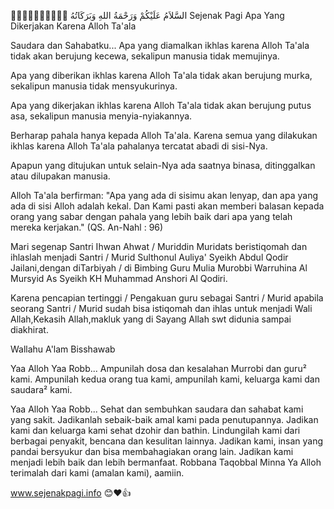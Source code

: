 🌷🌷🌷🌷🌷🌷🌷🌷🌷🌷
السَّلاَمُ عَلَيْكُمْ وَرَحْمَةُ اللهِ وَبَرَكَاتُهُ
Sejenak Pagi
Apa Yang Dikerjakan Karena Alloh Ta'ala

Saudara dan Sahabatku...
Apa yang diamalkan ikhlas karena Alloh Ta'ala tidak akan berujung kecewa, sekalipun manusia tidak memujinya.

Apa yang diberikan ikhlas karena Alloh Ta'ala tidak akan berujung murka, sekalipun manusia tidak mensyukurinya.

Apa yang dikerjakan ikhlas karena Alloh Ta'ala tidak akan berujung putus asa, sekalipun manusia menyia-nyiakannya.

Berharap pahala hanya kepada Alloh Ta'ala. Karena semua yang dilakukan ikhlas karena Alloh Ta'ala pahalanya tercatat abadi di sisi-Nya. 

Apapun yang ditujukan untuk selain-Nya ada saatnya binasa, ditinggalkan atau dilupakan manusia.

Alloh Ta'ala berfirman:
"Apa yang ada di sisimu akan lenyap, dan apa yang ada di sisi Alloh adalah kekal. Dan Kami pasti akan memberi balasan kepada orang yang sabar dengan pahala yang lebih baik dari apa yang telah mereka kerjakan."
(QS. An-Nahl : 96)

Mari segenap Santri Ihwan Ahwat / Muriddin Muridats beristiqomah dan ihlaslah menjadi Santri / Murid Sulthonul Auliya' Syeikh Abdul Qodir Jailani,dengan diTarbiyah / di Bimbing Guru Mulia Murobbi Warruhina Al Mursyid As Syeikh KH Muhammad Anshori Al Qodiri.

Karena pencapian tertinggi / Pengakuan guru sebagai Santri / Murid apabila seorang Santri / Murid sudah bisa istiqomah dan ihlas untuk menjadi Wali Allah,Kekasih Allah,makluk yang di Sayang Allah swt didunia sampai diakhirat.

Wallahu A'lam Bisshawab

Yaa Alloh Yaa Robb...
Ampunilah dosa dan kesalahan Murrobi dan guru² kami.
Ampunilah kedua orang tua kami, ampunilah kami, keluarga kami dan saudara² kami.

Yaa Alloh Yaa Robb...
Sehat dan sembuhkan saudara dan sahabat kami yang sakit.
Jadikanlah sebaik-baik amal kami pada penutupannya.
Jadikan kami dan keluarga kami sehat dzohir dan bathin.
Lindungilah kami dari berbagai penyakit, bencana dan kesulitan lainnya.
Jadikan kami, insan yang pandai bersyukur dan bisa membahagiakan orang lain.
Jadikan kami menjadi lebih baik dan lebih bermanfaat.
Robbana Taqobbal Minna
Ya Alloh terimalah dari kami (amalan kami), aamiin.

www.sejenakpagi.info
😊❤👍

